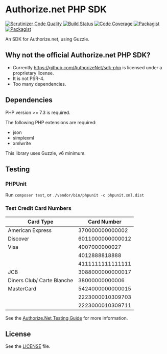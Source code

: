 Authorize.net PHP SDK
=====================

[![Scrutinizer Code Quality](https://scrutinizer-ci.com/g/commerceguys/authnet/badges/quality-score.png?b=master)](https://scrutinizer-ci.com/g/commerceguys/authnet/?branch=master) [![Build Status](https://github.com/commerceguys/authnet/actions/workflows/build.yml/badge.svg)](https://github.com/commerceguys/authnet/actions/workflows/build.yml) [![Code Coverage](https://scrutinizer-ci.com/g/commerceguys/authnet/badges/coverage.png?b=master)](https://scrutinizer-ci.com/g/commerceguys/authnet/?branch=master) [![Packagist](https://img.shields.io/packagist/dm/commerceguys/authnet.svg)](https://packagist.org/packages/commerceguys/authnet)[![Packagist](https://img.shields.io/packagist/v/commerceguys/authnet.svg)](https://packagist.org/packages/commerceguys/authnet)

An SDK for Authorize.net, using Guzzle.

## Why not the official Authorize.net PHP SDK?

* Currently https://github.com/AuthorizeNet/sdk-php is licensed under a proprietary license.
* It is not PSR-4.
* Too many dependencies.

## Dependencies

PHP version >= 7.3 is required.

The following PHP extensions are required:
* json
* simplexml
* xmlwrite

This library uses Guzzle, v6 minimum.

## Testing

### PHPUnit

Run `composer test`, or `./vendor/bin/phpunit -c phpunit.xml.dist`

### Test Credit Card Numbers

| Card Type                  | Card Number      |
|----------------------------|------------------|
| American Express           | 370000000000002  |
| Discover                   | 6011000000000012 |
| Visa                       | 4007000000027    |
|                            | 4012888818888    |
|                            | 4111111111111111 |
| JCB                        | 3088000000000017 |
| Diners Club/ Carte Blanche | 38000000000006   |
| MasterCard                 | 5424000000000015 |
|                            | 2223000010309703 |
|                            | 2223000010309711 |

See the [Authorize.Net Testing Guide](http://developer.authorize.net/hello_world/testing_guide/) for more information.

## License

See the [LICENSE](LICENSE) file.
